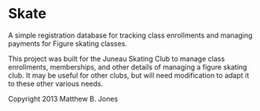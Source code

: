 Skate
=====
A simple registration database for tracking class enrollments and managing payments for Figure skating classes.

This project was built for the Juneau Skating Club to manage class enrollments, memberships, and other details of managing a figure skating club.  It may be useful for other clubs, but will need modification to adapt it to these other various needs.

Copyright 2013 Matthew B. Jones


